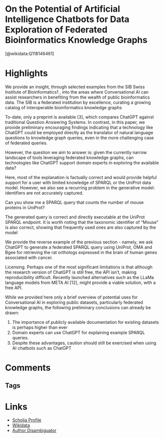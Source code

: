 
On the Potential of Artificial Intelligence Chatbots for Data Exploration of Federated Bioinformatics Knowledge Graphs
==========
  
  [@wikidata:Q118146461]  
  

# Highlights

We provide an insight, through selected examples from the SIB Swiss Institute of Bioinformatics1
, into the areas where Conversational AI can assist researchers in benefiting from the
wealth of public bioinformatics data. The SIB is a federated institution by excellence, curating a growing catalog of interoperable bioinformatics knowledge graphs

To-date, only
a preprint is available [3], which compares ChatGPT against traditional Question Answering
Systems. In contrast, in this paper, we provide preliminary encouraging findings indicating that
a technology like ChatGPT could be employed directly as the translator of natural language
questions to knowledge graph queries, even in the more challenging case of federated queries.

However, the question we aim to answer is: given the currently narrow landscape of tools leveraging federated knowledge graphs, can technologies like ChatGPT support domain experts in exploring the available data?

Here, most of the explanation is factually correct and would provide helpful
support for a user with limited knowledge of SPARQL or the UniProt data model. However, we
also see a recurring problem in the generative model: identifiers are not accurately captured.

 Can you show me a SPARQL query that counts the number of mouse proteins in
UniProt?

The generated query is correct and directly executable at the UniProt SPARQL
endpoint. It is worth noting that the taxonomic identifier of “Mouse” is also correct, showing
that frequently used ones are also captured by the model

We provide the reverse example of the previous section - namely, we ask ChatGPT to generate
a federated SPARQL query using UniProt, OMA and Bgee for retrieving the rat orthologs
expressed in the brain of human genes associated with cancer.

 Licensing. Perhaps one of the most significant limitations is that although the research
version of ChatGPT is still free, the API isn’t, making reproducibility difficult. Recently
launched alternatives such as the LLaMa language models from META AI [12], might
provide a viable solution, with a free API.

While we provided here only a brief overview of potential uses for Conversational AI in
exploring public datasets, particularly federated knowledge graphs, the following preliminary
conclusions can already be drawn:

1. The importance of publicly available documentation for existing datasets is perhaps
higher than ever
2. Domain experts can use ChatGPT for explaining example SPARQL queries.
3. Despite these advantages, caution should still be exercised when using AI chatbots such
as ChatGPT


# Comments

## Tags

# Links
  
 * [Scholia Profile](https://scholia.toolforge.org/work/Q118146461)  
 * [Wikidata](https://www.wikidata.org/wiki/Q118146461)  
 * [Author Disambiguator](https://author-disambiguator.toolforge.org/work_item_oauth.php?id=Q118146461&batch_id=&match=1&author_list_id=&doit=Get+author+links+for+work)  
